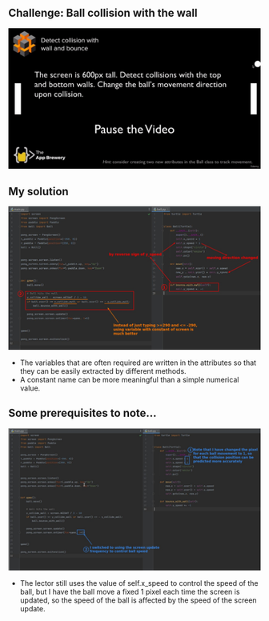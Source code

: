 ## **Challenge: Ball collision with the wall**

![Alt Challenge](pic/01.jpg)

## **My solution**

![Alt My solution](pic/02.jpg)

- The variables that are often required are written in the attributes so that they can be easily extracted by different methods.
- A constant name can be more meaningful than a simple numerical value.

## **Some prerequisites to note...**

![Alt Note](pic/03.jpg)

- The lector still uses the value of self.x_speed to control the speed of the ball, but I have the ball move a fixed 1 pixel each time the screen is updated, so the speed of the ball is affected by the speed of the screen update.
